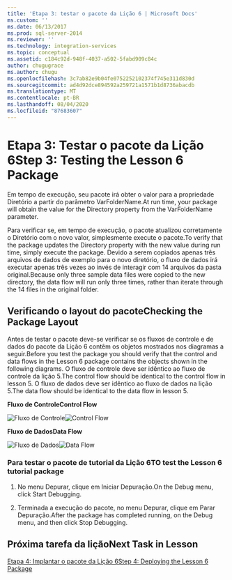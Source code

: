 ```yaml
---
title: 'Etapa 3: testar o pacote da Lição 6 | Microsoft Docs'
ms.custom: ''
ms.date: 06/13/2017
ms.prod: sql-server-2014
ms.reviewer: ''
ms.technology: integration-services
ms.topic: conceptual
ms.assetid: c184c92d-948f-4037-a502-5fabd909c84c
author: chugugrace
ms.author: chugu
ms.openlocfilehash: 3c7ab82e9b04fe0752252102374f745e311d830d
ms.sourcegitcommit: ad4d92dce894592a259721a1571b1d8736abacdb
ms.translationtype: MT
ms.contentlocale: pt-BR
ms.lasthandoff: 08/04/2020
ms.locfileid: "87683607"
---
```

# <a name="step-3-testing-the-lesson-6-package"></a><span data-ttu-id="27ad0-102">Etapa 3: Testar o pacote da Lição 6</span><span class="sxs-lookup"><span data-stu-id="27ad0-102">Step 3: Testing the Lesson 6 Package</span></span>
  <span data-ttu-id="27ad0-103">Em tempo de execução, seu pacote irá obter o valor para a propriedade Diretório a partir do parâmetro VarFolderName.</span><span class="sxs-lookup"><span data-stu-id="27ad0-103">At run time, your package will obtain the value for the Directory property from the VarFolderName parameter.</span></span>  
  
 <span data-ttu-id="27ad0-104">Para verificar se, em tempo de execução, o pacote atualizou corretamente o Diretório com o novo valor, simplesmente execute o pacote.</span><span class="sxs-lookup"><span data-stu-id="27ad0-104">To verify that the package updates the Directory property with the new value during run time, simply execute the package.</span></span> <span data-ttu-id="27ad0-105">Devido a serem copiados apenas três arquivos de dados de exemplo para o novo diretório, o fluxo de dados irá executar apenas três vezes ao invés de interagir com 14 arquivos da pasta original.</span><span class="sxs-lookup"><span data-stu-id="27ad0-105">Because only three sample data files were copied to the new directory, the data flow will run only three times, rather than iterate through the 14 files in the original folder.</span></span>  
  
## <a name="checking-the-package-layout"></a><span data-ttu-id="27ad0-106">Verificando o layout do pacote</span><span class="sxs-lookup"><span data-stu-id="27ad0-106">Checking the Package Layout</span></span>  
 <span data-ttu-id="27ad0-107">Antes de testar o pacote deve-se verificar se os fluxos de controle e de dados do pacote da Lição 6 contêm os objetos mostrados nos diagramas a seguir.</span><span class="sxs-lookup"><span data-stu-id="27ad0-107">Before you test the package you should verify that the control and data flows in the Lesson 6 package contains the objects shown in the following diagrams.</span></span> <span data-ttu-id="27ad0-108">O fluxo de controle deve ser idêntico ao fluxo de controle da lição 5.</span><span class="sxs-lookup"><span data-stu-id="27ad0-108">The control flow should be identical to the control flow in lesson 5.</span></span> <span data-ttu-id="27ad0-109">O fluxo de dados deve ser idêntico ao fluxo de dados na lição 5.</span><span class="sxs-lookup"><span data-stu-id="27ad0-109">The data flow should be identical to the data flow in lesson 5.</span></span>  
  
 <span data-ttu-id="27ad0-110">**Fluxo de Controle**</span><span class="sxs-lookup"><span data-stu-id="27ad0-110">**Control Flow**</span></span>  
  
 <span data-ttu-id="27ad0-111">![Fluxo de Controle](../../2014/tutorials/media/task3lesson6control.jpg "Fluxo de Controle")</span><span class="sxs-lookup"><span data-stu-id="27ad0-111">![Control Flow](../../2014/tutorials/media/task3lesson6control.jpg "Control Flow")</span></span>  
  
 <span data-ttu-id="27ad0-112">**Fluxo de Dados**</span><span class="sxs-lookup"><span data-stu-id="27ad0-112">**Data Flow**</span></span>  
  
 <span data-ttu-id="27ad0-113">![Fluxo de Dados](../../2014/tutorials/media/task3lesson6data.jpg "Fluxo de Dados")</span><span class="sxs-lookup"><span data-stu-id="27ad0-113">![Data Flow](../../2014/tutorials/media/task3lesson6data.jpg "Data Flow")</span></span>  
  
### <a name="to-test-the-lesson-6-tutorial-package"></a><span data-ttu-id="27ad0-114">Para testar o pacote de tutorial da Lição 6</span><span class="sxs-lookup"><span data-stu-id="27ad0-114">TO test the Lesson 6 tutorial package</span></span>  
  
1.  <span data-ttu-id="27ad0-115">No menu Depurar, clique em Iniciar Depuração.</span><span class="sxs-lookup"><span data-stu-id="27ad0-115">On the Debug menu, click Start Debugging.</span></span>  
  
2.  <span data-ttu-id="27ad0-116">Terminada a execução do pacote, no menu Depurar, clique em Parar Depuração.</span><span class="sxs-lookup"><span data-stu-id="27ad0-116">After the package has completed running, on the Debug menu, and then click Stop Debugging.</span></span>  
  
## <a name="next-task-in-lesson"></a><span data-ttu-id="27ad0-117">Próxima tarefa da lição</span><span class="sxs-lookup"><span data-stu-id="27ad0-117">Next Task in Lesson</span></span>  
 [<span data-ttu-id="27ad0-118">Etapa 4: Implantar o pacote da Lição 6</span><span class="sxs-lookup"><span data-stu-id="27ad0-118">Step 4: Deploying the Lesson 6 Package</span></span>](../integration-services/lesson-6-4-deploying-the-lesson-6-package.md)  
  
  
